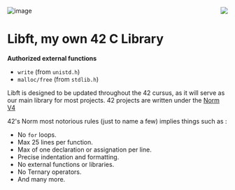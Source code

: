 ![image](https://github.com/user-attachments/assets/94e4623d-3937-405a-a29d-4ba0c27c78d6)
<img align="right" src="https://github.com/user-attachments/assets/9cfff17c-1abc-4c61-949e-90da1420feaf"/>
# Libft, my own 42 C Library

**Authorized external functions**

- ```write``` (from ```unistd.h```)
- ```malloc/free``` (from ```stdlib.h```)

Libft is designed to be updated throughout the 42 cursus, as it will serve as our main library for most projects.
42 projects are written under the [Norm V4](https://cdn.intra.42.fr/pdf/pdf/96987/en.norm.pdf)

42's Norm most notorious rules (just to name a few) implies things such as :

- No ```for``` loops.
- Max 25 lines per function.
- Max of one declaration or assignation per line.
- Precise indentation and formatting.
- No external functions or libraries.
- No Ternary operators.
- And many more.
